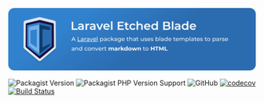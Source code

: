 <img src="package-banner@2x.png" title="Laravel Etched Blade" alt="A Laravel package that uses blade templates to parse and convert markdown to HTML">

![Packagist Version](https://img.shields.io/packagist/v/olliecodes/laravel-etched)
![Packagist PHP Version Support](https://img.shields.io/packagist/php-v/olliecodes/laravel-etched)
![GitHub](https://img.shields.io/github/license/olliecodes/laravel-etched-blade)
[![codecov](https://codecov.io/gh/olliecodes/laravel-etched-blade/branch/main/graph/badge.svg?token=FHJ41NQMTA)](https://codecov.io/gh/olliecodes/laravel-etched-blade)
[![Build Status](https://travis-ci.com/olliecodes/laravel-etched-blade.svg?branch=main)](https://travis-ci.com/olliecodes/laravel-etched-blade)